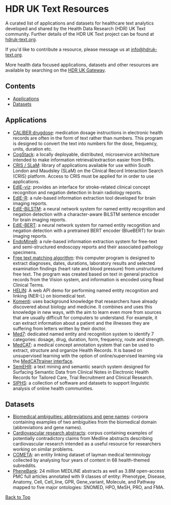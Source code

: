 # HDR UK Text Resources

A curated list of applications and datasets for healthcare text analytics developed and shared by the Health Data Research (HDR) UK Text community. Further details of the HDR UK Text project can be found at [hdruk-text.org](https://hdruk-text.org/).  

If you'd like to contribute a resource, please message us at info@hdruk-text.org.    

More health data focused applications, datasets and other resources are available by searching on the [HDR UK Gateway](https://www.healthdatagateway.org/).  


## Contents  

* [Applications](#applications)   
* [Datasets](#datasets)  

## Applications  

* [CALIBER drugdose](http://r-forge.r-project.org/R/?group_id=1598): medication dosage instructions in electronic health records are often in the form of text rather than numbers. This program is designed to convert the text into numbers for the dose, frequency, units, duration etc.    
* [CogStack](https://cogstack.org/): a locally deployable, distributed, microservice architecture intended to make information retrieval/extraction easier from EHRs.   
* [CRIS / SLaM](https://maudsleybrc.nihr.ac.uk/facilities/clinical-record-interactive-search-cris/cris-natural-language-processing/): library of applications available for use within South London and Maudsley (SLaM) on the Clinical Record Interaction Search (CRIS) platform. Access to CRIS must be applied for in order to use applications.  
* [EdIE-viz](http://jekyll.inf.ed.ac.uk/edieviz): provides an interface for stroke-related clinical concept recognition and negation detection in brain radiology reports.    
* [EdIE-R](https://github.com/Edinburgh-LTG/edieviz/tree/master/EdIE-R): a rule-based information extraction tool developed for brain imaging reports.  
* [EdIE-BiLSTM](https://github.com/Edinburgh-LTG/edieviz/tree/master/EdIE-N): a neural network system for named entity recognition and negation detection with a character-aware BiLSTM sentence encoder for brain imaging reports.  
* [EdIE-BERT](https://github.com/Edinburgh-LTG/edieviz/tree/master/EdIE-N): a neural network system for named entity recognition and negation detection with a pretrained BERT encoder (BlueBERT) for brain imaging reports.  
* [EndoMineR](https://github.com/sebastiz/EndoMineR/): a rule-based information extraction system for free-text and semi-structured endoscopy reports and their associated pathology specimens. 
* [Free text matching algorithm](https://github.com/anoopshah/freetext-matching-algorithm): this computer program is designed to extract diagnoses, dates, durations, laboratory results and selected examination findings (heart rate and blood pressure) from unstructured free text. The program was created based on text in general practice records from the Vision system, and information is encoded using Read Clinical Terms.
* [HELIN](https://github.com/cambridgeltl/HELIN): A web API demo for performing named entity recognition and linking (NER-L) on biomedical text.
* [Komenti](https://github.com/reality/Komenti): uses background knowledge that researchers have already discovered about biology and medicine. It combines and uses this knowledge in new ways, with the aim to learn even more from sources that are usually difficult for computers to understand. For example, it can extract information about a patient and the illnesses they are suffering from letters written by their doctor.    
* [Med7](https://github.com/kormilitzin/med7): dedicated named entity and recognition system to identify 7 categories: dosage, drug, duration, form, frequency, route and strength.  
* [MedCAT](https://github.com/CogStack/MedCAT): a medical concept annotation system that can be used to extract, structure and organize Health Records. It is based on unsupervised learning with the option of online/supervised learning via the [MedCATtrainer interface](https://github.com/CogStack/MedCATtrainer).    
* [SemEHR](https://github.com/CogStack/CogStack-SemEHR): a text mining and semantic search system designed for Surfacing Semantic Data from Clinical Notes in Electronic Health Records for Tailored Care, Trial Recruitment and Clinical Research.  
* [SIPHS](https://siphs.org/resources): a collection of software and datasets to support linguistic analysis of online health communities.     

## Datasets  

* [Biomedical ambiguities: abbreviations and gene names](http://staffwww.dcs.shef.ac.uk/people/M.Stevenson/resources/BioWSD/corpora/): corpora containing examples of two ambiguities from the biomedical domain (abbreviations and gene names).    
* [Cardiovascular research abstracts](http://staffwww.dcs.shef.ac.uk/people/M.Stevenson/resources/bio_contradictions/): corpus containing examples of potentially contradictory claims from Medline abstracts describing cardiovascular research intended as a useful resource for researchers working on similar problems.  
* [COMETA](https://github.com/cambridgeltl/cometa): an entity linking dataset of layman medical terminology collected by analysing four years of content in 68 health-themed subreddits.  
* [PheneBank](https://zenodo.org/record/1197188#.X9OFtcv7SjB): 24 million MEDLINE abstracts as well as 3.8M open-access PMC full articles annotated with 9 classes of entity: Phenotype, Disease, Anatomy, Cell, Cell_line, GPR, Gene_variant, Molecule, and Pathway mapped to five major ontologies: SNOMED, HPO, MeSH, PRO, and FMA.  

[Back to Top](#contents)
